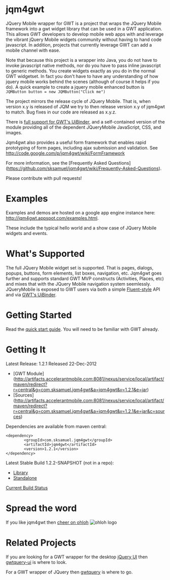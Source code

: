 jqm4gwt
=======

JQuery Mobile wrapper for GWT is a project that wraps the JQuery Mobile framework into a gwt widget library that can be used in a GWT application. This allows GWT developers to develop mobile web apps with and leverage the vibrant jQuery Mobile widgets community without having to hand code javascript. In addition, projects that currently leverage GWT can add a mobile channel with ease.

Note that because this project is a wrapper into Java, you do not have to invoke javascript native methods, nor do you have to pass inline javascript to generic methods. You create widgets exactly as you do in the normal GWT widgetset. In fact you don't have to have any understanding of how jquery mobile works behind the scenes (although of course it helps if you do). A quick example to create a jquery mobile enhanced button is `JQMButton button = new JQMButton("Click me")`

The project mirrors the release cycle of JQuery Mobile. That is, when version x.y is released of JQM we try to then release version x.y of jqm4gwt to match. Bug fixes in our code are released as x.y.z.

There is [full support for GWT's UiBinder](https://github.com/sksamuel/jqm4gwt/wiki/Using-jqm4gwt-with-UiBinder),
 and a self-contained version of the module providing all of the dependent JQueryMobile JavaScript, CSS, and images.

Jqm4gwt also provides a useful form framework that enables rapid prototyping of form pages, including ajax submission and validation. See http://code.google.com/p/jqm4gwt/wiki/FormFramework

For more information, see the [Frequently Asked Questions] (https://github.com/sksamuel/jqm4gwt/wiki/Frequently-Asked-Questions).

Please contribute with pull requests!

Examples
========

Examples and demos are hosted on a google app engine instance here: http://jqm4gwt.appspot.com/examples.html.

These include the typical hello world and a show case of JQuery Mobile widgets and events.

What's Supported
========

The full JQuery Mobile widget set is supported. That is pages, dialogs, popups, buttons, form elements, list boxes, navigation, etc. Jqm4gwt goes further and supports standard GWT MVP constructs (Activities, Places, etc) and mixes that with the JQuery Mobile navigation system seemlessly. JQueryMobile is exposed to GWT users via both a simple [Fluent-style](http://en.wikipedia.org/wiki/Fluent_interface) API and via [GWT's UiBinder](https://developers.google.com/web-toolkit/doc/latest/DevGuideUiBinder).

Getting Started
========

Read the [quick start guide](https://github.com/sksamuel/jqm4gwt/wiki/Getting-Started). You will need to be familiar with GWT already.

Getting It
========

Latest Release: 1.2.1 Released 22-Dec-2012
 * [GWT Module] (http://artifacts.accelerantmobile.com:8081/nexus/service/local/artifact/maven/redirect?r=central&g=com.sksamuel.jqm4gwt&a=jqm4gwt&v=1.2.1&e=jar)
 * [Sources] (http://artifacts.accelerantmobile.com:8081/nexus/service/local/artifact/maven/redirect?r=central&g=com.sksamuel.jqm4gwt&a=jqm4gwt&v=1.2.1&e=jar&c=sources)

Dependencies are available from maven central:

  	<dependency>
			<groupId>com.sksamuel.jqm4gwt</groupId>
			<artifactId>jqm4gwt</artifactId>
			<version>1.2.1</version>
  	</dependency>

Latest Stable Build 1.2.2-SNAPSHOT (not in a repo):
 * [Library](http://ci.accelerantmobile.com:8080/job/jqm4gwt_sksamuel/lastStableBuild/com.sksamuel.jqm4gwt$jqm4gwt/)
 * [Standalone](http://ci.accelerantmobile.com:8080/job/jqm4gwt_sksamuel/lastStableBuild/com.sksamuel.jqm4gwt$jqm4gwt-standalone/)

[Current Build Status](http://ci.accelerantmobile.com:8080/job/jqm4gwt_sksamuel/)

Spread the word
================

If you like jqm4gwt then [cheer on ohloh](https://www.ohloh.net/stack_entries/new?project_id=jqm4gwt&ref=sample) ![ohloh logo](https://www.ohloh.net/images/stack/iusethis/static_logo.png)

Related Projects
================

If you are looking for a GWT wrapper for the desktop [jQuery UI](http://jqueryui.com) then [gwtquery-ui](http://code.google.com/p/gwtquery-ui/) is where to look.

For a GWT wrapper of JQuery then [gwtquery](http://code.google.com/p/gwtquery) is where to go.
